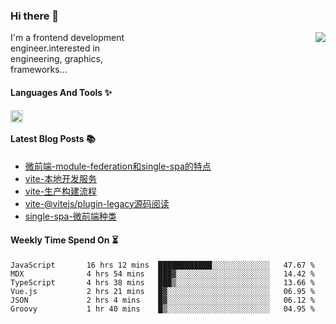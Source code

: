 <!--
**zhaohuanyuu/zhaohuanyuu** is a ✨ _special_ ✨ repository because its `README.md` (this file) appears on your GitHub profile.
-->

### Hi there 👋

<picture>
  <source media="(prefers-color-scheme: dark)" srcset="https://github-readme-stats.vercel.app/api?username=zhaohuanyuu&count_private=true&show_icons=true&theme=city_lights&hide_title=true">
  <img align="right" src="https://github-readme-stats.vercel.app/api?username=zhaohuanyuu&count_private=true&show_icons=true&hide_title=true">
</picture>

<p align="left" style="width:40%">I'm a frontend development engineer.interested in engineering, graphics, frameworks...</p>

#### Languages And Tools ✨

<img align="left" height="20" src="https://skillicons.dev/icons?i=js,ts,nodejs,rust,react,vue,svelte,gatsby,graphql,nestjs" />

</br>

#### Latest Blog Posts 📚
<!-- BLOG-POST-LIST:START -->
- [微前端-module-federation和single-spa的特点](https://auu.zone/post/micro-fe)
- [vite-本地开发服务](https://auu.zone/post/vite-server)
- [vite-生产构建流程](https://auu.zone/post/vite-build)
- [vite-@vitejs/plugin-legacy源码阅读](https://auu.zone/post/vite-legacy)
- [single-spa-微前端种类](https://auu.zone/post/single-spa-note)
<!-- BLOG-POST-LIST:END -->

#### Weekly Time Spend On ⏳
<!--START_SECTION:waka-->

```text
JavaScript       16 hrs 12 mins  ████████████░░░░░░░░░░░░░   47.67 %
MDX              4 hrs 54 mins   ███▓░░░░░░░░░░░░░░░░░░░░░   14.42 %
TypeScript       4 hrs 38 mins   ███▒░░░░░░░░░░░░░░░░░░░░░   13.66 %
Vue.js           2 hrs 21 mins   █▓░░░░░░░░░░░░░░░░░░░░░░░   06.95 %
JSON             2 hrs 4 mins    █▓░░░░░░░░░░░░░░░░░░░░░░░   06.12 %
Groovy           1 hr 40 mins    █▒░░░░░░░░░░░░░░░░░░░░░░░   04.95 %
```

<!--END_SECTION:waka-->
